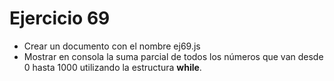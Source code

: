 # Ejercicio 69

- Crear un documento con el nombre ej69.js
- Mostrar en consola la suma parcial de todos los números que van desde 0 hasta 1000 utilizando la estructura **while**.
